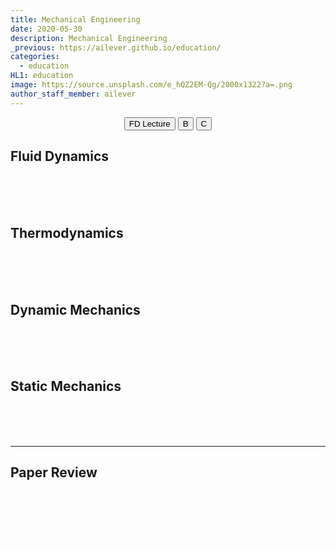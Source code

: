 ```yaml
---
title: Mechanical Engineering
date: 2020-05-30
description: Mechanical Engineering
_previous: https://ailever.github.io/education/
categories:
  - education
HL1: education
image: https://source.unsplash.com/e_hQZ2EM-Qg/2000x1322?a=.png
author_staff_member: ailever
---
```


<div align="center" class="top_btn_box">
  <button class="top_btn" type="button" onclick="location.href='https://www.youtube.com/playlist?list=PLSN_PltQeOyj7sRSrFT6-FpRJ72gqmdgr'">FD Lecture</button>
  <button class="top_btn" type="button" onclick="location.href='#'">B</button>
  <button class="top_btn" type="button" onclick="location.href='#'">C</button>
</div>


## Fluid Dynamics

<br><br><br>
## Thermodynamics

<br><br><br>
## Dynamic Mechanics

<br><br><br>
## Static Mechanics

<br><br><br>

--- 

## Paper Review

<br><br><br>
<div align="center" class="bottom_btn_box">
  <span class="bottom_btn"><a href="https://github.com/ailever/ailever.github.io/blob/master/_posts/education/2020-05-30-Mechanical-Engineering.md" target="_blank" style="color:white">Edit</a></span>
</div>
